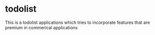 # todolist
This is a todolist applications which tries to incorporate features that are premium in commerical applications 
